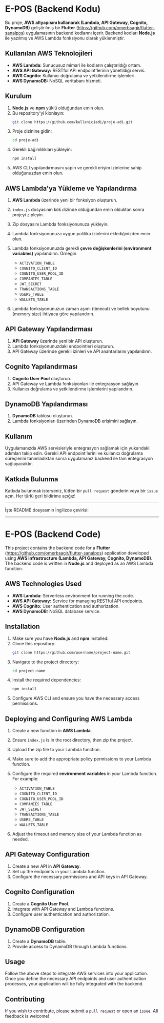 # E-POS (Backend Kodu)



Bu proje, **AWS altyapısını kullanarak (Lambda, API Gateway, Cognito, DynamoDB)** geliştirilmiş bir **Flutter** (https://github.com/omerbsagir/flutter-sanalpos) uygulamasının backend kodlarını içerir. Backend kodları **Node.js** ile yazılmış ve AWS Lambda fonksiyonu olarak yüklenmiştir.

## Kullanılan AWS Teknolojileri

- **AWS Lambda:** Sunucusuz mimari ile kodların çalıştırıldığı ortam.
- **AWS API Gateway:** RESTful API endpoint'lerinin yönetildiği servis.
- **AWS Cognito:** Kullanıcı doğrulama ve yetkilendirme işlemleri.
- **AWS DynamoDB:** NoSQL veritabanı hizmeti.


## Kurulum

1. **Node.js** ve **npm** yüklü olduğundan emin olun.
2. Bu repository'yi klonlayın:
    ```bash
    git clone https://github.com/kullaniciadi/proje-adi.git
    ```
3. Proje dizinine gidin:
    ```bash
    cd proje-adi
    ```
4. Gerekli bağımlılıkları yükleyin:
    ```bash
    npm install
    ```
5. AWS CLI yapılandırmasını yapın ve gerekli erişim izinlerine sahip olduğunuzdan emin olun.

## AWS Lambda'ya Yükleme ve Yapılandırma

1. **AWS Lambda** üzerinde yeni bir fonksiyon oluşturun.
2. `index.js` dosyasının kök dizinde olduğundan emin olduktan sonra projeyi zipleyin.
3. Zip dosyasını Lambda fonksiyonunuza yükleyin.
4. Lambda fonksiyonunuza uygun politika izinlerini eklediğinizden emin olun.
5. Lambda fonksiyonunuzda gerekli **çevre değişkenlerini (environment variables)** yapılandırın. Örneğin:
   
    - `ACTIVATION_TABLE`
    - `COGNITO_CLIENT_ID`
    - `COGNITO_USER_POOL_ID`
    - `COMPANIES_TABLE`
    - `JWT_SECRET`
    - `TRANSACTIONS_TABLE`
    - `USERS_TABLE`
    - `WALLETS_TABLE`
      
7. Lambda fonksiyonunuzun zaman aşımı (timeout) ve bellek boyutunu (memory size) ihtiyaca göre yapılandırın.

## API Gateway Yapılandırması

1. **API Gateway** üzerinde yeni bir API oluşturun.
2. Lambda fonksiyonunuzdaki endpointleri oluşturun.
3. API Gateway üzerinde gerekli izinleri ve API anahtarlarını yapılandırın.

## Cognito Yapılandırması

1. **Cognito User Pool** oluşturun.
2. API Gateway ve Lambda fonksiyonları ile entegrasyon sağlayın.
3. Kullanıcı doğrulama ve yetkilendirme işlemlerini yapılandırın.

## DynamoDB Yapılandırması

1. **DynamoDB** tablosu oluşturun.
2. Lambda fonksiyonları üzerinden DynamoDB erişimini sağlayın.

## Kullanım

Uygulamanızda AWS servisleriyle entegrasyon sağlamak için yukarıdaki adımları takip edin. Gerekli API endpoint'lerini ve kullanıcı doğrulama süreçlerini tanımladıktan sonra uygulamanız backend ile tam entegrasyon sağlayacaktır.

## Katkıda Bulunma

Katkıda bulunmak isterseniz, lütfen bir `pull request` gönderin veya bir `issue` açın. Her türlü geri bildirime açığız!

---

İşte README dosyasının İngilizce çevirisi:

---




# E-POS (Backend Code)




This project contains the backend code for a **Flutter** (https://github.com/omerbsagir/flutter-sanalpos) application developed using **AWS infrastructure (Lambda, API Gateway, Cognito, DynamoDB)**. The backend code is written in **Node.js** and deployed as an AWS Lambda function.

## AWS Technologies Used

- **AWS Lambda:** Serverless environment for running the code.
- **AWS API Gateway:** Service for managing RESTful API endpoints.
- **AWS Cognito:** User authentication and authorization.
- **AWS DynamoDB:** NoSQL database service.

## Installation

1. Make sure you have **Node.js** and **npm** installed.
2. Clone this repository:
    ```bash
    git clone https://github.com/username/project-name.git
    ```
3. Navigate to the project directory:
    ```bash
    cd project-name
    ```
4. Install the required dependencies:
    ```bash
    npm install
    ```
5. Configure AWS CLI and ensure you have the necessary access permissions.

## Deploying and Configuring AWS Lambda

1. Create a new function in **AWS Lambda**.
2. Ensure `index.js` is in the root directory, then zip the project.
3. Upload the zip file to your Lambda function.
4. Make sure to add the appropriate policy permissions to your Lambda function.
5. Configure the required **environment variables** in your Lambda function. For example:

    - `ACTIVATION_TABLE`
    - `COGNITO_CLIENT_ID`
    - `COGNITO_USER_POOL_ID`
    - `COMPANIES_TABLE`
    - `JWT_SECRET`
    - `TRANSACTIONS_TABLE`
    - `USERS_TABLE`
    - `WALLETS_TABLE`

7. Adjust the timeout and memory size of your Lambda function as needed.

## API Gateway Configuration

1. Create a new API in **API Gateway**.
2. Set up the endpoints in your Lambda function.
3. Configure the necessary permissions and API keys in API Gateway.

## Cognito Configuration

1. Create a **Cognito User Pool**.
2. Integrate with API Gateway and Lambda functions.
3. Configure user authentication and authorization.

## DynamoDB Configuration

1. Create a **DynamoDB** table.
2. Provide access to DynamoDB through Lambda functions.

## Usage

Follow the above steps to integrate AWS services into your application. Once you define the necessary API endpoints and user authentication processes, your application will be fully integrated with the backend.

## Contributing

If you wish to contribute, please submit a `pull request` or open an `issue`. All feedback is welcome!
